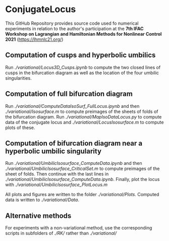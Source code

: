 # ConjugateLocus

This GitHub Repository provides source code used fo numerical experiments in relation to the author's participation at the **7th IFAC Workshop on Lagrangian and Hamiltonian Methods for Nonlinear Control 2021** (<https://lhmnlc21.org/>)

## Computation of cusps and hyperbolic umbilics
Run *./variational/Locus3D_Cusps.ipynb* to compute the two closed lines of cusps in the bifurcation diagram as well as the location of the four umbilic singularities.

## Computation of full bifurcation diagram
Run *./variational/ComputeDataIsoSurf_FullLocus.ipynb* and then *./variational/Isosurface.m* to compute preimages of the sheets of folds of the bifurcation diagram. Run *./variational/MapIsoDataLocus.py* to compute data of the conjugate locus and *./variational/LocusIsosurface.m* to compute plots of these.

## Computation of bifurcation diagram near a hyperbolic umbilic singularity
Run *./variational/UmbilicIsosurface_ComputeData.ipynb* and then *./variational/UmbilicIsosurface_CriticalSet.m*  to compute preimages of the sheet of folds. Then continue with the last lines in *./variational/UmbilicIsosurface_ComputeData.ipynb*. Finally, plot the locus with *./variational/UmbilicIsosurface_PlotLocus.m*

All plots and figures are written to the folder *./variational/Plots.* Computed data is written to *./variational/Data*.

## Alternative methods
For experiments with a non-variational method, use the corresponding scripts in subfolders of *./RK/* rather than *./variational/*
